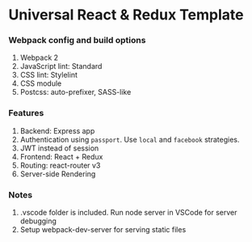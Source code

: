 # Universal React & Redux Template

### Webpack config and build options

1. Webpack 2
2. JavaScript lint: Standard 
3. CSS lint: Stylelint
3. CSS module
4. Postcss: auto-prefixer, SASS-like 

### Features

1. Backend: Express app
2. Authentication using `passport`. Use `local` and `facebook` strategies.
3. JWT instead of session
4. Frontend: React + Redux
5. Routing: react-router v3
5. Server-side Rendering

### Notes

1. .vscode folder is included. Run node server in VSCode for server debugging
2. Setup webpack-dev-server for serving static files 
